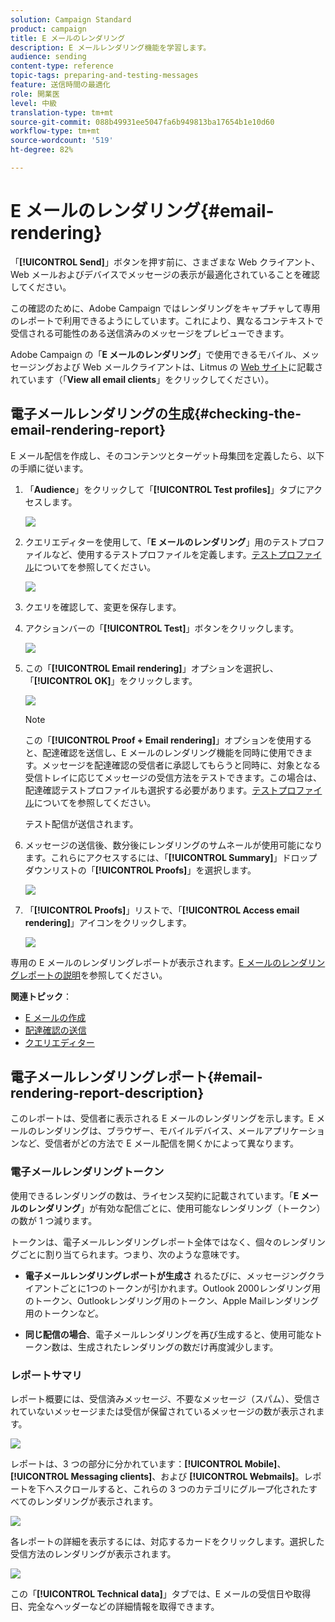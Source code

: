 ```yaml
---
solution: Campaign Standard
product: campaign
title: E メールのレンダリング
description: E メールレンダリング機能を学習します。
audience: sending
content-type: reference
topic-tags: preparing-and-testing-messages
feature: 送信時間の最適化
role: 開業医
level: 中級
translation-type: tm+mt
source-git-commit: 088b49931ee5047fa6b949813ba17654b1e10d60
workflow-type: tm+mt
source-wordcount: '519'
ht-degree: 82%

---
```



# E メールのレンダリング{#email-rendering}

「**[!UICONTROL Send]**」ボタンを押す前に、さまざまな Web クライアント、Web メールおよびデバイスでメッセージの表示が最適化されていることを確認してください。

この確認のために、Adobe Campaign ではレンダリングをキャプチャして専用のレポートで利用できるようにしています。これにより、異なるコンテキストで受信される可能性のある送信済みのメッセージをプレビューできます。

Adobe Campaign の「**E メールのレンダリング**」で使用できるモバイル、メッセージングおよび Web メールクライアントは、Litmus の [Web サイト](https://litmus.com/email-testing)に記載されています（「**View all email clients**」をクリックしてください）。

## 電子メールレンダリングの生成{#checking-the-email-rendering-report}

E メール配信を作成し、そのコンテンツとターゲット母集団を定義したら、以下の手順に従います。

1. 「**Audience**」をクリックして「**[!UICONTROL Test profiles]**」タブにアクセスします。

   ![](assets/email_rendering_05.png)

1. クエリエディターを使用して、「**E メールのレンダリング**」用のテストプロファイルなど、使用するテストプロファイルを定義します。[テストプロファイル](../../audiences/using/managing-test-profiles.md)についてを参照してください。

   ![](assets/email_rendering_06.png)

1. クエリを確認して、変更を保存します。
1. アクションバーの「**[!UICONTROL Test]**」ボタンをクリックします。

   ![](assets/email_rendering_07.png)

1. この「**[!UICONTROL Email rendering]**」オプションを選択し、「**[!UICONTROL OK]**」をクリックします。

   ![](assets/email_rendering_08.png)

   >[!NOTE]
   >
   >この「**[!UICONTROL Proof + Email rendering]**」オプションを使用すると、配達確認を送信し、E メールのレンダリング機能を同時に使用できます。メッセージを配達確認の受信者に承認してもらうと同時に、対象となる受信トレイに応じてメッセージの受信方法をテストできます。この場合は、配達確認テストプロファイルも選択する必要があります。[テストプロファイル](../../audiences/using/managing-test-profiles.md)についてを参照してください。

   テスト配信が送信されます。

1. メッセージの送信後、数分後にレンダリングのサムネールが使用可能になります。これらにアクセスするには、「**[!UICONTROL Summary]**」ドロップダウンリストの「**[!UICONTROL Proofs]**」を選択します。

   ![](assets/email_rendering_03.png)

1. 「**[!UICONTROL Proofs]**」リストで、「**[!UICONTROL Access email rendering]**」アイコンをクリックします。

   ![](assets/email_rendering_04.png)

専用の E メールのレンダリングレポートが表示されます。[E メールのレンダリングレポートの説明](#email-rendering-report-description)を参照してください。

**関連トピック**：

* [E メールの作成](../../channels/using/creating-an-email.md)
* [配達確認の送信](../../sending/using/sending-proofs.md)
* [クエリエディター](../../automating/using/editing-queries.md#about-query-editor)

## 電子メールレンダリングレポート{#email-rendering-report-description}

このレポートは、受信者に表示される E メールのレンダリングを示します。E メールのレンダリングは、ブラウザー、モバイルデバイス、メールアプリケーションなど、受信者がどの方法で E メール配信を開くかによって異なります。

### 電子メールレンダリングトークン

使用できるレンダリングの数は、ライセンス契約に記載されています。「**E メールのレンダリング**」が有効な配信ごとに、使用可能なレンダリング（トークン）の数が 1 つ減ります。

トークンは、電子メールレンダリングレポート全体ではなく、個々のレンダリングごとに割り当てられます。つまり、次のような意味です。

* **電子メールレンダリングレポートが生成さ** れるたびに、メッセージングクライアントごとに1つのトークンが引かれます。Outlook 2000レンダリング用のトークン、Outlookレンダリング用のトークン、Apple Mailレンダリング用のトークンなど。

* **同じ配信の場合**、電子メールレンダリングを再び生成すると、使用可能なトークン数は、生成されたレンダリングの数だけ再度減少します。

### レポートサマリ

レポート概要には、受信済みメッセージ、不要なメッセージ（スパム）、受信されていないメッセージまたは受信が保留されているメッセージの数が表示されます。

![](assets/inbox_rendering_report.png)

レポートは、3 つの部分に分かれています：**[!UICONTROL Mobile]**、**[!UICONTROL Messaging clients]**、および **[!UICONTROL Webmails]**。レポートを下へスクロールすると、これらの 3 つのカテゴリにグループ化されたすべてのレンダリングが表示されます。

![](assets/inbox_rendering_report_3.png)

各レポートの詳細を表示するには、対応するカードをクリックします。選択した受信方法のレンダリングが表示されます。

![](assets/inbox_rendering_report_2.png)

この「**[!UICONTROL Technical data]**」タブでは、E メールの受信日や取得日、完全なヘッダーなどの詳細情報を取得できます。
